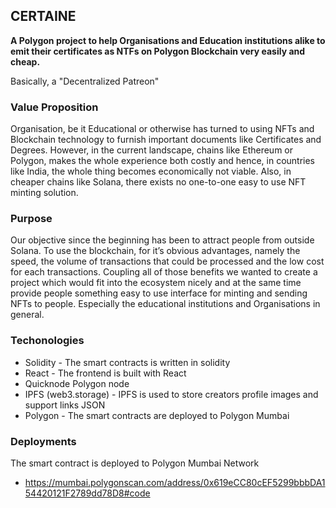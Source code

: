 ## CERTAINE

**A Polygon project to help Organisations and Education institutions alike to emit their certificates as NTFs on Polygon Blockchain very easily and cheap.**

Basically, a "Decentralized Patreon"

### Value Proposition

Organisation, be it Educational or otherwise has turned to using NFTs and Blockchain technology to furnish important documents like Certificates and Degrees. However, in the current landscape, chains like Ethereum or Polygon, makes the whole experience both costly and hence, in countries like India, the whole thing becomes economically not viable. Also, in cheaper chains like Solana, there exists no one-to-one easy to use NFT minting solution.

### Purpose

Our objective since the beginning has been to attract people from outside Solana. To use the blockchain, for it’s obvious advantages, namely the speed, the volume of transactions that could be processed and the low cost for each transactions. Coupling all of those benefits we wanted to create a project which would fit into the ecosystem nicely and at the same time provide people something easy to use interface for minting and sending NFTs to people. Especially the educational institutions and Organisations in general.

### Techonologies

- Solidity - The smart contracts is written in solidity
- React - The frontend is built with React
- Quicknode Polygon node
- IPFS (web3.storage) - IPFS is used to store creators profile images and support links JSON
- Polygon - The smart contracts are deployed to Polygon Mumbai

### Deployments

The smart contract is deployed to Polygon Mumbai Network
- https://mumbai.polygonscan.com/address/0x619eCC80cEF5299bbbDA154420121F2789dd78D8#code
